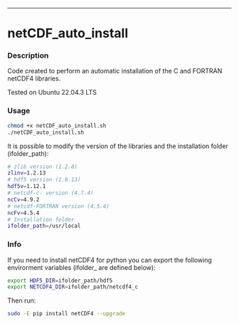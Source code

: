 ***
# netCDF_auto_install
### Description
Code created to perform an automatic installation of the C and FORTRAN netCDF4 libraries.

Tested on Ubuntu 22.04.3 LTS 

### Usage
```bash
chmod +x netCDF_auto_install.sh
./netCDF_auto_install.sh
```
It is possible to modify the version of the libraries and the installation folder (ifolder_path):

```bash
# zlib version (1.2.8) 
zlinv=1.2.13
# hdf5 version (1.8.13) 
hdf5v=1.12.1
# netcdf-c- version (4.7.4) 
ncCv=4.9.2
# netcdf-FORTRAN version (4.5.4)
ncFv=4.5.4
# Installation folder
ifolder_path=/usr/local
```
### Info
If you need to install netCDF4 for python you can export the following envirorment variables (ifolder_ are defined below):
```bash
export HDF5_DIR=ifolder_path/hdf5
export NETCDF4_DIR=ifolder_path/netcdf4_c
```
Then run:
```bash
sudo -E pip install netCDF4 --upgrade
```

